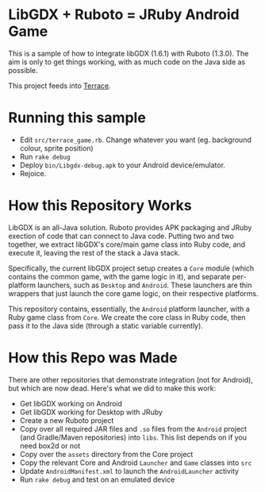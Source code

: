 # LibGDX + Ruboto = JRuby Android Game

This is a sample of how to integrate libGDX (1.6.1) with Ruboto (1.3.0). The aim is only to get things working, with as much code on the Java side as possible.

This project feeds into [Terrace](http://github.com/ashes999/terrace).

# Running this sample

- Edit `src/terrace_game.rb`. Change whatever you want (eg. background colour, sprite position)
- Run `rake debug`
- Deploy `bin/Libgdx-debug.apk` to your Android device/emulator.
- Rejoice.

# How this Repository Works

LibGDX is an all-Java solution. Ruboto provides APK packaging and JRuby exection of code that can connect to Java code. Putting two and two together, we extract libGDX's core/main game class into Ruby code, and execute it, leaving the rest of the stack a Java stack.

Specifically, the current libGDX project setup creates a `Core` module (which contains the common game, with the game logic in it), and separate per-platform launchers, such as `Desktop` and `Android`. These launchers are thin wrappers that just launch the core game logic, on their respective platforms.

This repository contains, essentially, the `Android` platform launcher, with a Ruby game class from `Core`. We create the core class in Ruby code, then pass it to the Java side (through a static variable currently).

# How this Repo was Made

There are other repositories that demonstrate integration (not for Android), but which are now dead. Here's what we did to make this work:

- Get libGDX working on Android
- Get libGDX working for Desktop with JRuby
- Create a new Ruboto project
- Copy over all required JAR files and `.so` files from the `Android` project (and Gradle/Maven repositories) into `libs`. This list depends on if you  need box2d or not
- Copy over the `assets` directory from the Core project
- Copy the relevant Core and Android `Launcher` and `Game` classes into `src`
- Update `AndroidManifest.xml` to launch the `AndroidLauncher` activity
- Run `rake debug` and test on an emulated device
